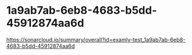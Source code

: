 # 1a9ab7ab-6eb8-4683-b5dd-45912874aa6d
https://sonarcloud.io/summary/overall?id=examly-test_1a9ab7ab-6eb8-4683-b5dd-45912874aa6d
